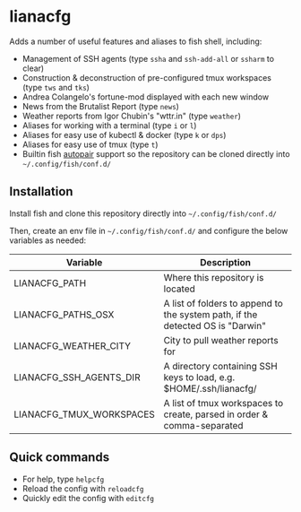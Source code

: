 # lianacfg

Adds a number of useful features and aliases to fish shell, including:

- Management of SSH agents (type `ssha` and `ssh-add-all` or `ssharm` to clear)
- Construction & deconstruction of pre-configured tmux workspaces (type `tws` and `tks`)
- Andrea Colangelo's fortune-mod displayed with each new window
- News from the Brutalist Report (type `news`)
- Weather reports from Igor Chubin's "wttr.in" (type `weather`)
- Aliases for working with a terminal (type `i` or `l`)
- Aliases for easy use of kubectl & docker (type `k` or `dps`)
- Aliases for easy use of tmux (type `t`)
- Builtin fish [autopair](https://github.com/jorgebucaran/autopair.fish) support so the repository can be cloned directly into `~/.config/fish/conf.d/`

## Installation

Install fish and clone this repository directly into `~/.config/fish/conf.d/`

Then, create an env file in `~/.config/fish/conf.d/` and configure the below variables as needed:

Variable | Description
-- | --
| LIANACFG_PATH | Where this repository is located
| LIANACFG_PATHS_OSX | A list of folders to append to the system path, if the detected OS is "Darwin"
| LIANACFG_WEATHER_CITY | City to pull weather reports for
| LIANACFG_SSH_AGENTS_DIR | A directory containing SSH keys to load, e.g. $HOME/.ssh/lianacfg/
| LIANACFG_TMUX_WORKSPACES | A list of tmux workspaces to create, parsed in order & comma-separated

## Quick commands

- For help, type `helpcfg`
- Reload the config with `reloadcfg`
- Quickly edit the config with `editcfg`
